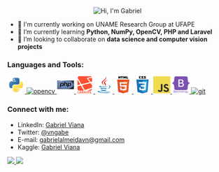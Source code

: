 <p align="center">
  <img src="https://github.com/vngabriel/vngabriel/raw/main/assets/header-github.gif" alt="Hi, I'm Gabriel">
</p>

<!--
How to make the bio gif ?
💜 Thanks to [matyo91](https://github.com/matyo91)
I made my with https://codesandbox.io/s/github-profile-2ijk7
Then i recorded my screen to gif on Mac with Quicktime  and save result to [assets/github.mov](assets/github.mov)
This [GIF converter](https://ezgif.com/video-to-gif) help me to create a dedicated command that convert MOV to GIF.
Then i save result to [assets/github.gif](assets/github.gif)
-->

- 🔭 I'm currently working on UNAME Research Group at UFAPE
- 🌱 I’m currently learning **Python, NumPy, OpenCV, PHP and Laravel**
- 👯 I’m looking to collaborate on **data science and computer vision projects**

<h3 align="left">Languages and Tools:</h3>
<p align="left">  
<a href="https://www.python.org" target="_blank" rel="noreferrer"> <img src="https://raw.githubusercontent.com/devicons/devicon/master/icons/python/python-original.svg" alt="python" width="40" height="40"/> </a> 
<a href="https://opencv.org/" target="_blank" rel="noreferrer"> <img src="https://www.vectorlogo.zone/logos/opencv/opencv-icon.svg" alt="opencv" width="40" height="40"/> </a>
<a href="https://www.php.net" target="_blank" rel="noreferrer"> <img src="https://raw.githubusercontent.com/devicons/devicon/master/icons/php/php-original.svg" alt="php" width="40" height="40"/> </a> 
<a href="https://laravel.com/" target="_blank" rel="noreferrer"> <img src="https://raw.githubusercontent.com/devicons/devicon/master/icons/laravel/laravel-plain-wordmark.svg" alt="laravel" width="40" height="40"/> </a> 
<a href="https://www.java.com" target="_blank" rel="noreferrer"> <img src="https://raw.githubusercontent.com/devicons/devicon/master/icons/java/java-original.svg" alt="java" width="40" height="40"/> </a> 
<a href="https://www.w3.org/html/" target="_blank" rel="noreferrer"> <img src="https://raw.githubusercontent.com/devicons/devicon/master/icons/html5/html5-original-wordmark.svg" alt="html5" width="40" height="40"/> </a> 
<a href="https://www.w3schools.com/css/" target="_blank" rel="noreferrer"> <img src="https://raw.githubusercontent.com/devicons/devicon/master/icons/css3/css3-original-wordmark.svg" alt="css3" width="40" height="40"/> </a>
<a href="https://developer.mozilla.org/en-US/docs/Web/JavaScript" target="_blank" rel="noreferrer"> <img src="https://raw.githubusercontent.com/devicons/devicon/master/icons/javascript/javascript-original.svg" alt="javascript" width="40" height="40"/> </a>
<a href="https://getbootstrap.com" target="_blank" rel="noreferrer"> <img src="https://raw.githubusercontent.com/devicons/devicon/master/icons/bootstrap/bootstrap-plain-wordmark.svg" alt="bootstrap" width="40" height="40"/> </a>
<a href="https://git-scm.com/" target="_blank" rel="noreferrer"> <img src="https://www.vectorlogo.zone/logos/git-scm/git-scm-icon.svg" alt="git" width="40" height="40"/> </a> 
</p>

<h3 align="left">Connect with me:</h3>

- LinkedIn: <a href="https://www.linkedin.com/in/gabrielvn/" target="_blank">Gabriel Viana</a>
- Twitter: <a href="https://www.twitter.com/vngabe" target="_blank">@vngabe</a>
- E-mail: gabrielalmeidavn@gmail.com
- Kaggle: <a href="https://www.kaggle.com/gabrielvn" target="_blank">Gabriel Viana</a>

<div align="left">
  <a href="https://github.com/vngabriel">
  <img height="150em" src="https://github-readme-stats.vercel.app/api?username=vngabriel&show_icons=true&theme=tokyonight&include_all_commits=true&count_private=true"/> 
  <img height="150em" src="https://github-readme-stats.vercel.app/api/top-langs?username=vngabriel&layout=compact&langs_count=7&theme=tokyonight&count_private=true"/>
</div>
